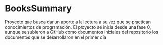 # BooksSummary
Proyecto que busca dar un aporte a la lectura a su vez que se practican conocimientos de programación. El proyecto se inicia desde una fase 0, aunque se subieron a GitHub como documentos iniciales del repositorio los documentos que se desarrollaron en el primer día
